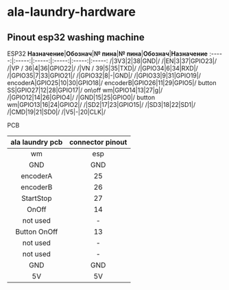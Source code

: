 # ala-laundry-hardware
## Pinout esp32 washing machine
 ESP32
**Назначение**|**Обознач**|**№ пина**|**№ пина**|**Обознач**|**Назначение**
:-----:|:-----:|:-----:|:-----:|:-----:|:-----:
/|3V3|2|38|GND|/
/|EN|3|37|GPIO23|/
/|VP / 36|4|36|GPIO22|/
/|VN / 39|5|35|TXD|/
/|GPIO34|6|34|RXD|/
/|GPIO35|7|33|GPIO21|/
/|GPIO32|8|-|GND|/
/|GPIO33|9|31|GPIO19|/
encoderA|GPIO25|10|30|GPIO18|/
encoderB|GPIO26|11|29|GPIO5|/
button SS|GPIO27|12|28|GPIO17|/
on\off wm|GPIO14|13|27|g|/
/|GPIO12|14|26|GPIO4|/
/|GND|15|25|GPIO0|/
button wm|GPIO13|16|24|GPIO2|/
/|SD2|17|23|GPIO15|/
/|SD3|18|22|SD1|/
/|CMD|19|21|SD0|/
/|V5|-|20|CLK|/

PCB

**ala laundry pcb**|**connector pinout**
:-----:|:-----:
wm|esp
GND|GND
encoderA|25
encoderB|26
StartStop|27
OnOff|14
not used|-
Button OnOff|13
not used|-
not used|-
GND|GND
5V|5V
